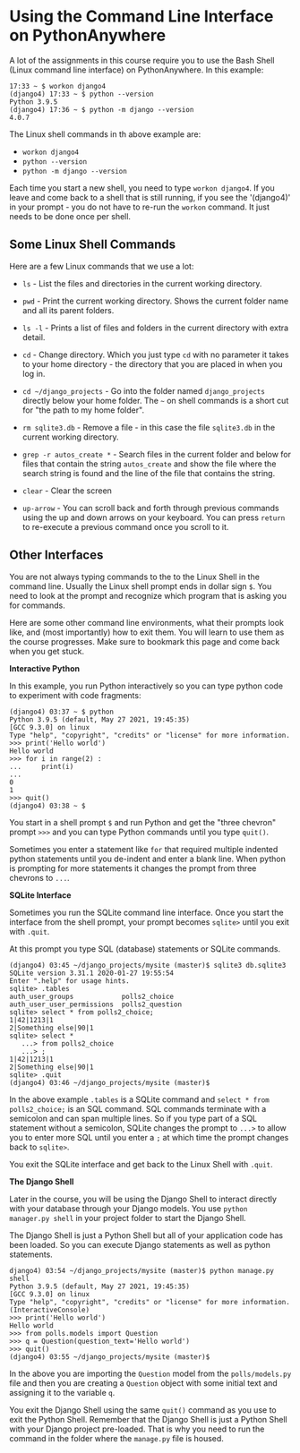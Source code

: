 
Using the Command Line Interface on PythonAnywhere
==================================================

A lot of the assignments in this course require you to use the Bash
Shell (Linux command line interface) on PythonAnywhere.  In this example:

    17:33 ~ $ workon django4
    (django4) 17:33 ~ $ python --version
    Python 3.9.5
    (django4) 17:36 ~ $ python -m django --version
    4.0.7

The Linux shell commands in th above example are:

* `workon django4`
* `python --version`
* `python -m django --version`

Each time you start a new shell, you need to type `workon django4`.  If you
leave and come back to a shell that is still running, if you see the '(django4)'
in your prompt - you do not have to re-run the `workon` command.  It just needs
to be done once per shell.

Some Linux Shell Commands
-------------------------

Here are a few Linux commands that we use a lot:

* `ls` - List the files and directories in the current working directory.

* `pwd` - Print the current working directory.  Shows the current folder
name and all its parent folders.

* `ls -l` - Prints a list of files and folders in the current directory
with extra detail.

* `cd` - Change directory.  Which you just type `cd` with no parameter
it takes to your home directory - the directory that you are placed in 
when you log in.

* `cd ~/django_projects` - Go into the folder named `django_projects` directly below your home
folder.  The `~` on shell commands is a short cut for "the path to my
home folder".

* `rm sqlite3.db` - Remove a file - in this case the file `sqlite3.db` in
the current working directory.

* `grep -r autos_create *` - Search files in the current folder and below for
files that contain the string `autos_create` and show the file where the search
string is found and the line of the file that contains the string.

* `clear` - Clear the screen

* `up-arrow` - You can scroll back and forth through previous commands
using the up and down arrows on your keyboard.  You can press `return`
to re-execute a previous command once you scroll to it.

Other Interfaces
----------------

You are not always typing commands to the to the Linux Shell in the command
line.  Usually the Linux shell prompt ends in dollar sign `$`.  You need to
look at the prompt and recognize which program that is asking you for commands.

Here are some other command line environments, what their prompts look like,
and (most importantly) how to exit them.  You will learn to use them as the
course progresses.  Make sure to bookmark this page and come
back when you get stuck.

**Interactive Python**

In this example, you run Python interactively so you can type python code to experiment
with code fragments:

    (django4) 03:37 ~ $ python
    Python 3.9.5 (default, May 27 2021, 19:45:35) 
    [GCC 9.3.0] on linux
    Type "help", "copyright", "credits" or "license" for more information.
    >>> print('Hello world')
    Hello world
    >>> for i in range(2) : 
    ...     print(i)
    ... 
    0
    1
    >>> quit()
    (django4) 03:38 ~ $ 

You start in a shell prompt `$` and run Python and get the "three chevron" prompt `>>>`
and you can type Python commands until you type `quit()`.

Sometimes you enter a statement like `for` that required multiple indented python
statements until you de-indent and enter a blank line.  When python is prompting
for more statements it changes the prompt from three chevrons to `...`.

**SQLite Interface**

Sometimes you run the SQLite command line interface.  Once you start the interface
from the shell prompt, your prompt becomes `sqlite>` until you exit with `.quit`.

At this prompt you type SQL (database) statements or SQLite commands.

    (django4) 03:45 ~/django_projects/mysite (master)$ sqlite3 db.sqlite3 
    SQLite version 3.31.1 2020-01-27 19:55:54
    Enter ".help" for usage hints.
    sqlite> .tables
    auth_user_groups            polls2_choice             
    auth_user_user_permissions  polls2_question           
    sqlite> select * from polls2_choice;
    1|42|1213|1
    2|Something else|90|1
    sqlite> select * 
       ...> from polls2_choice
       ...> ;
    1|42|1213|1
    2|Something else|90|1
    sqlite> .quit
    (django4) 03:46 ~/django_projects/mysite (master)$

In the above example `.tables` is a SQLite command and `select * from polls2_choice;`
is an SQL command.   SQL commands terminate with a semicolon and can span multiple
lines.  So if you type part of a SQL statement without a semicolon, SQLite changes
the prompt to `...>` to allow you to enter more SQL until you enter a `;` at
which time the prompt changes back to `sqlite>`.

You exit the SQLite interface and get back to the Linux Shell with `.quit`.

**The Django Shell**

Later in the course, you will be using the Django Shell to interact directly
with your database through your Django models.  You use `python manager.py shell`
in your project folder to start the Django Shell.   

The Django Shell is just a Python Shell but all of your application code has been
loaded.   So you can execute Django statements as well as python statements.

    django4) 03:54 ~/django_projects/mysite (master)$ python manage.py shell                                                                   
    Python 3.9.5 (default, May 27 2021, 19:45:35) 
    [GCC 9.3.0] on linux
    Type "help", "copyright", "credits" or "license" for more information.
    (InteractiveConsole)
    >>> print('Hello world')
    Hello world
    >>> from polls.models import Question
    >>> q = Question(question_text='Hello world')
    >>> quit()
    (django4) 03:55 ~/django_projects/mysite (master)$ 

In the above you are importing the `Question` model from the `polls/models.py`
file and then you are creating a `Question` object with some initial text and
assigning it to the variable `q`.

You exit the Django Shell using the same `quit()` command as you use to exit
the Python Shell.  Remember that the Django Shell is just a Python Shell with
your Django project pre-loaded.   That is why you need to run the command
in the folder where the `manage.py` file is housed.

